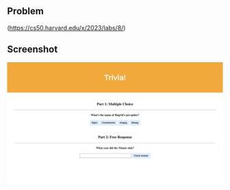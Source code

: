 ## Problem
(https://cs50.harvard.edu/x/2023/labs/8/)

## Screenshot

![Screenshot 1](screenshots/1.png)

